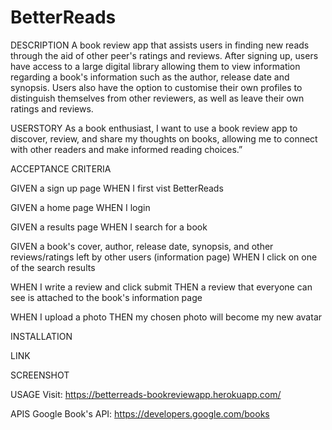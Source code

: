 # BetterReads
DESCRIPTION 
A book review app that assists users in finding new reads through the aid of other peer's ratings and reviews. After signing up, users have access to a large digital library allowing them to view information regarding a book's information such as the author, release date and synopsis. Users also have the option to customise their own profiles to distinguish themselves from other reviewers, as well as leave their own ratings and reviews.

USERSTORY
As a book enthusiast, I want to use a book review app to discover, review, and share my thoughts on books, allowing me to connect with other readers and make informed reading choices.”

ACCEPTANCE CRITERIA

GIVEN a sign up page 
WHEN I first vist BetterReads

GIVEN a home page
WHEN I login

GIVEN a results page 
WHEN I search for a book

GIVEN a book's cover, author, release date, synopsis, and other reviews/ratings left by other users (information page)
WHEN I click on one of the search results

WHEN I write a review and click submit 
THEN a review that everyone can see is attached to the book's information page

WHEN I upload a photo 
THEN my chosen photo will become my new avatar 

INSTALLATION

LINK

SCREENSHOT 

USAGE
Visit: https://betterreads-bookreviewapp.herokuapp.com/ 

APIS
Google Book's API: https://developers.google.com/books
